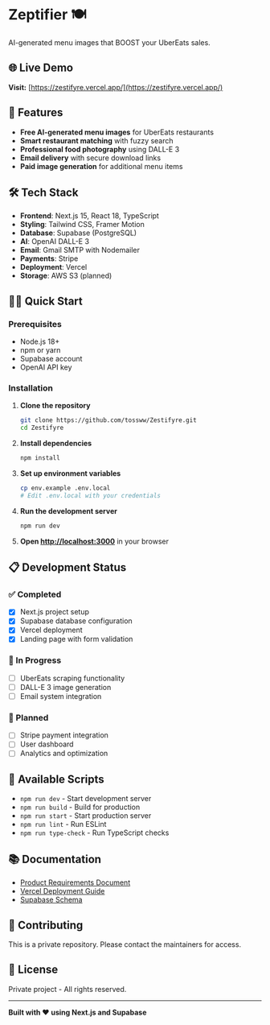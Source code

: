 # Zeptifier 🍽️

AI-generated menu images that BOOST your UberEats sales.

## 🌐 Live Demo

**Visit:** [https://zestifyre.vercel.app/](https://zestifyre.vercel.app/)

## 🚀 Features

- **Free AI-generated menu images** for UberEats restaurants
- **Smart restaurant matching** with fuzzy search
- **Professional food photography** using DALL-E 3
- **Email delivery** with secure download links
- **Paid image generation** for additional menu items

## 🛠️ Tech Stack

- **Frontend**: Next.js 15, React 18, TypeScript
- **Styling**: Tailwind CSS, Framer Motion
- **Database**: Supabase (PostgreSQL)
- **AI**: OpenAI DALL-E 3
- **Email**: Gmail SMTP with Nodemailer
- **Payments**: Stripe
- **Deployment**: Vercel
- **Storage**: AWS S3 (planned)

## 🏃‍♂️ Quick Start

### Prerequisites
- Node.js 18+
- npm or yarn
- Supabase account
- OpenAI API key

### Installation

1. **Clone the repository**
   ```bash
   git clone https://github.com/tossww/Zestifyre.git
   cd Zestifyre
   ```

2. **Install dependencies**
   ```bash
   npm install
   ```

3. **Set up environment variables**
   ```bash
   cp env.example .env.local
   # Edit .env.local with your credentials
   ```

4. **Run the development server**
   ```bash
   npm run dev
   ```

5. **Open [http://localhost:3000](http://localhost:3000)** in your browser

## 📋 Development Status

### ✅ Completed
- [x] Next.js project setup
- [x] Supabase database configuration
- [x] Vercel deployment
- [x] Landing page with form validation

### 🚧 In Progress
- [ ] UberEats scraping functionality
- [ ] DALL-E 3 image generation
- [ ] Email system integration

### 📅 Planned
- [ ] Stripe payment integration
- [ ] User dashboard
- [ ] Analytics and optimization

## 🔧 Available Scripts

- `npm run dev` - Start development server
- `npm run build` - Build for production
- `npm run start` - Start production server
- `npm run lint` - Run ESLint
- `npm run type-check` - Run TypeScript checks

## 📚 Documentation

- [Product Requirements Document](./Zestifyre_PRD_Phase1_MVP.md)
- [Vercel Deployment Guide](./VERCEL_DEPLOYMENT.md)
- [Supabase Schema](./supabase-schema.sql)

## 🤝 Contributing

This is a private repository. Please contact the maintainers for access.

## 📄 License

Private project - All rights reserved.

---

**Built with ❤️ using Next.js and Supabase**
